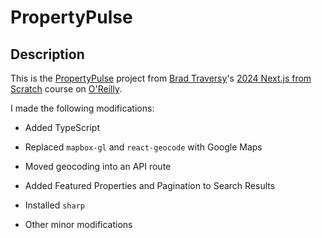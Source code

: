 # PropertyPulse

## Description

This is the [PropertyPulse](https://github.com/bradtraversy/property-pulse) project from [Brad Traversy](https://github.com/bradtraversy)'s [2024 Next.js from Scratch](https://learning.oreilly.com/course/next-js-from-scratch/9781836207979/) course on [O'Reilly](https://learning.oreilly.com/home/).

I made the following modifications:

- Added TypeScript

- Replaced `mapbox-gl` and `react-geocode` with Google Maps

- Moved geocoding into an API route

- Added Featured Properties and Pagination to Search Results

- Installed `sharp`

- Other minor modifications
